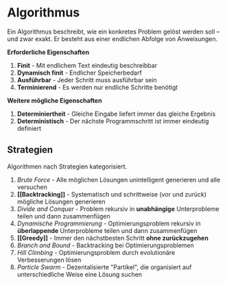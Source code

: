 # Algorithmus
Ein Algorithmus beschreibt, wie ein konkretes Problem gelöst werden soll – und zwar exakt. Er besteht aus einer endlichen Abfolge von Anweisungen.

**Erforderliche Eigenschaften**
1. **Finit** - Mit endlichem Text eindeutig beschreibbar
2. **Dynamisch finit** - Endlicher Speicherbedarf
3. **Ausführbar** - Jeder Schritt muss ausführbar sein
4. **Terminierend** - Es werden nur endliche Schritte benötigt

**Weitere mögliche Eigenschaften**
1. **Determiniertheit** - Gleiche Eingabe liefert immer das gleiche Ergebnis
2. **Deterministisch** - Der nächste Programmschritt ist immer eindeutig definiert

## Strategien
Algorithmen nach Strategien kategorisiert.

1. *Brute Force* - Alle möglichen Lösungen unintelligent generieren und alle versuchen
2. **[[Backtracking]]** - Systematisch und schrittweise (vor und zurück) mögliche Lösungen generieren
3. *Divide and Conquer* - Problem rekursiv in **unabhängige** Unterprobleme teilen und dann zusammenfügen
4. *Dynamische Programmierung* - Optimierungsproblem rekursiv in **überlappende** Unterprobleme teilen und dann zusammenfügen
5. **[[Greedy]]** - Immer den nächstbesten Schritt **ohne zurückzugehen**
6. *Branch and Bound* - Backtracking bei Optimierungsproblemen
7. *Hill Climbing* - Optimierungsproblem durch evolutionäre Verbesserungen lösen
8. *Particle Swarm* - Dezentalisierte "Partikel", die organisiert auf unterschiedliche Weise eine Lösung suchen